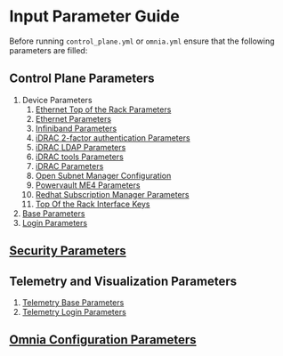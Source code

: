 # Input Parameter Guide

Before running `control_plane.yml` or `omnia.yml` ensure that the following parameters are filled:

## Control Plane Parameters
1. Device Parameters
    1. [Ethernet Top of the Rack Parameters](Control_Plane_Parameters/Device_Parameters/ethernet_tor_vars.md)
    2. [Ethernet Parameters](Control_Plane_Parameters/Device_Parameters/ethernet_vars.md)
    3. [Infiniband Parameters](Control_Plane_Parameters/Device_Parameters/ib_vars.md)
    4. [iDRAC 2-factor authentication Parameters](Control_Plane_Parameters/Device_Parameters/idrac_2fa.md)
    5. [iDRAC LDAP Parameters](Control_Plane_Parameters/Device_Parameters/idrac_ldap.md)
    6. [iDRAC tools Parameters](Control_Plane_Parameters/Device_Parameters/idrac_tools_vars.md)
    7. [iDRAC Parameters](Control_Plane_Parameters/Device_Parameters/idrac_vars.md)
    8. [Open Subnet Manager Configuration](Control_Plane_Parameters/Device_Parameters/opensm_conf.md)
    9. [Powervault ME4 Parameters](Control_Plane_Parameters/Device_Parameters/powervault_vars.md)
    10. [Redhat Subscription Manager Parameters](Control_Plane_Parameters/Device_Parameters/rhsm_vars.md)
    11. [Top Of the Rack Interface Keys](Control_Plane_Parameters/Device_Parameters/TOR_Interface_Keys.md)
2. [Base Parameters](Control_Plane_Parameters/base_vars.md)
3. [Login Parameters](Control_Plane_Parameters/login_vars.md)

## [Security Parameters](Security_Parameters/security_vars.md)
## Telemetry and Visualization Parameters
1. [Telemetry Base Parameters](Telemetry_Visualization_Parameters/telemetry_base_vars.md)
2. [Telemetry Login Parameters](Telemetry_Visualization_Parameters/telemetry_base_vars.md)
## [Omnia Configuration Parameters](omnia_config.md)
